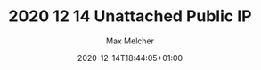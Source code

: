---
title: "2020 12 14 Unattached Public IP"
date: 2020-12-14T18:44:05+01:00
2020: "12"
author: "Max Melcher"
draft: true
categories:
  - Website
tags:
  - Wordpress
  - Hugo
  - Performance
featured: "images/featured.jpg"
featuredalt : ""
hashtags: 
  - "#azure"
---